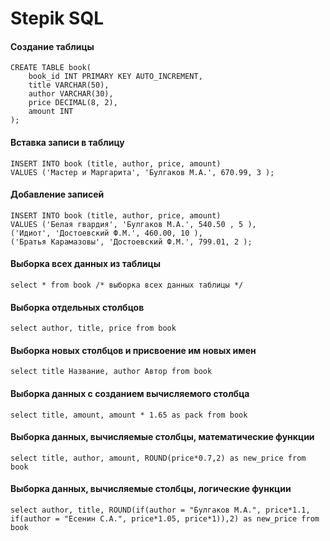 # Stepik SQL


#### Создание таблицы
```
CREATE TABLE book(
    book_id INT PRIMARY KEY AUTO_INCREMENT, 
    title VARCHAR(50), 
    author VARCHAR(30), 
    price DECIMAL(8, 2), 
    amount INT
);
```

#### Вставка записи в таблицу

```
INSERT INTO book (title, author, price, amount) 
VALUES ('Мастер и Маргарита', 'Булгаков М.А.', 670.99, 3 );
```

#### Добавление записей

```
INSERT INTO book (title, author, price, amount) 
VALUES ('Белая гвардия', 'Булгаков М.А.', 540.50 , 5 ),
('Идиот', 'Достоевский Ф.М.', 460.00, 10 ),
('Братья Карамазовы', 'Достоевский Ф.М.', 799.01, 2 );
```

#### Выборка всех данных из таблицы

```
select * from book /* выборка всех данных таблицы */
```


#### Выборка отдельных столбцов

```
select author, title, price from book
```


#### Выборка новых столбцов и присвоение им новых имен

```
select title Название, author Автор from book
```

#### Выборка данных с созданием вычисляемого столбца

```
select title, amount, amount * 1.65 as pack from book
```

#### Выборка данных, вычисляемые столбцы, математические функции

```
select title, author, amount, ROUND(price*0.7,2) as new_price from book
```

#### Выборка данных, вычисляемые столбцы, логические функции

```
select author, title, ROUND(if(author = "Булгаков М.А.", price*1.1, if(author = "Есенин С.А.", price*1.05, price*1)),2) as new_price from book
```